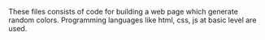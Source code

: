 These files consists of code for building a web page which generate random colors.
Programming languages like html, css, js at basic level are used.
